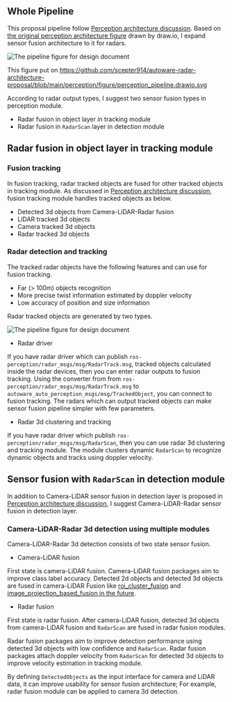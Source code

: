 ## Whole Pipeline

This proposal pipeline follow [Perception architecture discussion](https://github.com/autowarefoundation/autoware/discussions/3).
Based on [the original perception architecture figure](https://github.com/scepter914/autoware-radar-architecture-proposal/blob/main/perception/figure/perception_pipeline_original.drawio.svg) drawn by draw.io, I expand sensor fusion architecture to it for radars.

![The pipeline figure for design document](https://raw.githubusercontent.com/scepter914/autoware-radar-architecture-proposal/main/perception/figure/perception_pipeline.drawio.svg)

This figure put on <https://github.com/scepter914/autoware-radar-architecture-proposal/blob/main/perception/figure/perception_pipeline.drawio.svg>

According to radar output types, I suggest two sensor fusion types in perception module.

- Radar fusion in object layer in tracking module
- Radar fusion in `RadarScan` layer in detection module

## Radar fusion in object layer in tracking module

### Fusion tracking

In fusion tracking, radar tracked objects are fused for other tracked objects in tracking module.
As discussed in [Perception architecture discussion](https://github.com/autowarefoundation/autoware/discussions/3), fusion tracking module handles tracked objects as below.

- Detected 3d objects from Camera-LiDAR-Radar fusion
- LiDAR tracked 3d objects
- Camera tracked 3d objects
- Radar tracked 3d objects

### Radar detection and tracking

The tracked radar objects have the following features and can use for fusion tracking.

- Far (> 100m) objects recognition
- More precise twist information estimated by doppler velocity
- Low accuracy of position and size information

Radar tracked objects are generated by two types.

![The pipeline figure for design document](https://raw.githubusercontent.com/scepter914/autoware-radar-architecture-proposal/main/perception/figure/radar_detection_tracking.drawio.svg)

- Radar driver

If you have radar driver which can publish `ros-perception/radar_msgs/msg/RadarTrack.msg`, tracked objects calculated inside the radar devices, then you can enter radar outputs to fusion tracking.
Using the converter from from `ros-perception/radar_msgs/msg/RadarTrack.msg` to `autoware_auto_perception_msgs/msg/TrackedObject`, you can connect to fusion tracking.
The radars which can output tracked objects can make sensor fusion pipeline simpler with few parameters.

- Radar 3d clustering and tracking

If you have radar driver which publish `ros-perception/radar_msgs/msg/RadarScan`, then you can use radar 3d clustering and tracking module.
The module clusters dynamic `RadarScan` to recognize dynamic objects and tracks using doppler velocity.

## Sensor fusion with `RadarScan` in detection module

In addition to Camera-LiDAR sensor fusion in detection layer is proposed in [Perception architecture discussion](https://github.com/autowarefoundation/autoware/discussions/3), I suggest Camera-LiDAR-Radar sensor fusion in detection layer.

### Camera-LiDAR-Radar 3d detection using multiple modules

Camera-LiDAR-Radar 3d detection consists of two state sensor fusion.

- Camera-LiDAR fusion

First state is camera-LiDAR fusion.
Camera-LiDAR fusion packages aim to improve class label accuracy.
Detected 2d objects and detected 3d objects are fused in camera-LiDAR Fusion like [roi_cluster_fusion](https://github.com/autowarefoundation/autoware.universe/tree/main/perception/roi_cluster_fusion) and [image_projection_based_fusion in the future](https://github.com/autowarefoundation/autoware.universe/pull/548).

- Radar fusion

First state is radar fusion.
After camera-LiDAR fusion, detected 3d objects from camera-LiDAR fusion and  `RadarScan` are fused in radar fusion modules.

Radar fusion packages aim to improve detection performance using detected 3d objects with low confidence and `RadarScan`.
Radar fusion packages attach doppler velocity from `RadarScan` for detected 3d objects to improve velocity estimation in tracking module.

By defining `DetectedObjects` as the input interface for camera and LiDAR data, it can improve usability for sensor fusion architecture; For example, radar fusion module can be applied to camera 3d detection.
